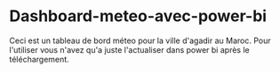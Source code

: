 # Dashboard-meteo-avec-power-bi
Ceci est un tableau de bord méteo pour la ville d'agadir au Maroc.
Pour l'utiliser vous n'avez qu'a juste l'actualiser dans power bi après le téléchargement.
